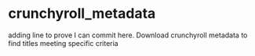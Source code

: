 # crunchyroll_metadata
adding line to prove I can commit here.
Download crunchyroll metadata to find titles meeting specific criteria

